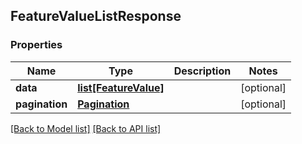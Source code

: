 ## FeatureValueListResponse

### Properties
Name | Type | Description | Notes
------------ | ------------- | ------------- | -------------
**data** | [**list[FeatureValue]**](#FeatureValue) |  | [optional] 
**pagination** | [**Pagination**](#Pagination) |  | [optional] 

[[Back to Model list]](#documentation-for-models) [[Back to API list]](#documentation-for-api-endpoints)


